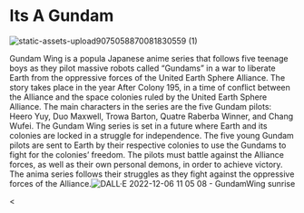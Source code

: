 # Its A Gundam


![static-assets-upload9075058870081830559 (1)](https://user-images.githubusercontent.com/117188779/205966394-c22dba8b-ba75-4e7b-8879-c68f20f9fd55.png)

Gundam Wing is a popula Japanese anime series that follows five teenage boys as they pilot massive robots called “Gundams” in a war to liberate Earth from the oppressive forces of the United Earth Sphere Alliance. The story takes place in the year After Colony 195, in a time of conflict between the Alliance and the space colonies ruled by the United Earth Sphere Alliance. The main characters in the series are the five Gundam pilots: Heero Yuy, Duo Maxwell, Trowa Barton, Quatre Raberba Winner, and Chang Wufei.
The Gundam Wing series is set in a future where Earth and its colonies are locked in a struggle for independence. The five young Gundam pilots are sent to Earth by their respective colonies to use the Gundams to fight for the colonies’ freedom. The pilots must battle against the Alliance forces, as well as their own personal demons, in order to achieve victory. The anima series follows their struggles as they fight against the oppressive forces of the Alliance.![DALL·E 2022-12-06 11 05 08 - GundamWing sunrise](https://user-images.githubusercontent.com/117188779/205962419-b859962f-a51a-4539-aadd-e99603e44a55.png)

< 
